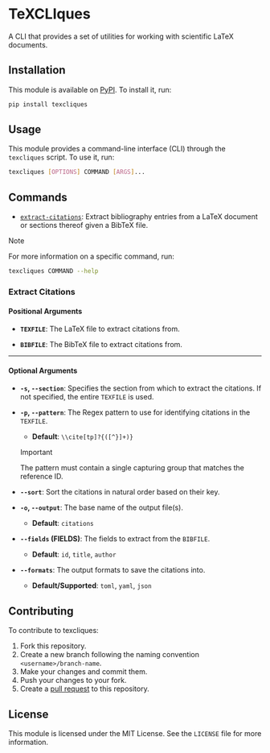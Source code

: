 # TeXCLIques

A CLI that provides a set of utilities for working with scientific LaTeX documents.

## Installation

This module is available on [PyPI](https://pypi.org/project/texcliques/). To install it, run:

```bash
pip install texcliques
```

## Usage

This module provides a command-line interface (CLI) through the `texcliques` script. To use it, run:

```bash
texcliques [OPTIONS] COMMAND [ARGS]...
```

## Commands

- [`extract-citations`](#extract-citations): Extract bibliography entries from a LaTeX document or sections thereof given a BibTeX file.

> [!NOTE]
> For more information on a specific command, run:
>
> ```bash
> texcliques COMMAND --help
> ```

### Extract Citations

#### Positional Arguments

- **`TEXFILE`**: The LaTeX file to extract citations from.

- **`BIBFILE`**: The BibTeX file to extract citations from.

---

#### Optional Arguments

- **`-s`, `--section`**: Specifies the section from which to extract the citations. If not specified, the entire `TEXFILE` is used.

- **`-p`, `--pattern`**: The Regex pattern to use for identifying citations in the `TEXFILE`.
  - **Default**: `\\cite[tp]?{([^}]+)}`
  > [!IMPORTANT]
  > The pattern must contain a single capturing group that matches the reference ID.

- **`--sort`**: Sort the citations in natural order based on their key.

- **`-o`, `--output`**: The base name of the output file(s).
  - **Default**: `citations`

- **`--fields` (FIELDS)**: The fields to extract from the `BIBFILE`.
  - **Default**: `id`, `title`, `author`

- **`--formats`**: The output formats to save the citations into.
  - **Default/Supported**: `toml`, `yaml`, `json`

## Contributing

To contribute to texcliques:

1. Fork this repository.
2. Create a new branch following the naming convention `<username>/branch-name`.
3. Make your changes and commit them.
4. Push your changes to your fork.
5. Create a [pull request](https://github.com/dimboump/texcliques/compare) to this repository.

## License

This module is licensed under the MIT License. See the `LICENSE` file for more information.
